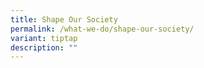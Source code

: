 ```yaml
---
title: Shape Our Society
permalink: /what-we-do/shape-our-society/
variant: tiptap
description: ""
---
```

